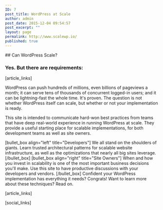 ```yaml
---
ID: 7
post_title: WordPress at Scale
author: admin
post_date: 2015-12-04 09:54:57
post_excerpt: ""
layout: page
permalink: http://www.scalewp.io/
published: true
---
```

<div id="wpas"></div>
## Can WordPress Scale?

### Yes. But there are requirements:

<span>[article_links]</span>

WordPress can push hundreds of millions, even billions of pageviews a month; it can serve tens of thousands of concurrent logged-in users; and it can be lightning-fast the whole time. It's proven. The question is not whether WordPress itself can scale, but whether or not your implementation is ready.

This site is intended to communicate hard-won best practices from teams that have deep real-world experience in running WordPress at scale. They provide a useful starting place for scalable implementations, for both development teams as well as site owners.

[bullet_box align="left" title="Developers"]
We all stand on the shoulders of giants. Learn trusted architectural patterns for scalable website infrastructure, as well as the optimizations that nearly all big sites leverage.
[/bullet_box]
[bullet_box align="right" title="Site Owners"]
When and how you invest in scalability is one of the most important business decisions you'll make. Use this site to have productive discussions with your developers and vendors.
[/bullet_box]
Confident your WordPress implementation has everything it needs? Congrats! Want to learn more about these techniques? Read on.

<!--- Do not edit below this line. Automatically pulls in resources. -->

[article_links]

[social_links]